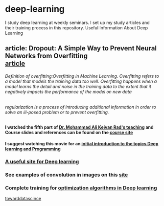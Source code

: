 # deep-learning
I study deep learning at weekly seminars. I set up my study articles and their training process in this repository. Useful Information About Deep Learning


##  article: Dropout: A Simple Way to Prevent Neural Networks from Overfitting <br> [article](http://jmlr.org/papers/volume15/srivastava14a.old/srivastava14a.pdf)
###### Definition of overfitting:Overfitting in Machine Learning. Overfitting refers to a model that models the training data too well. Overfitting happens when a model learns the detail and noise in the training data to the extent that it negatively impacts the performance of the model on new data
###### regularization is a process of introducing additional information in order to solve an ill-posed problem or to prevent overfitting.
####  I watched the fifth part of [Dr. Mohammad Ali Keivan Rad's teaching]( https://www.aparat.com/v/ro9BQ) and Course slides and references can be found on the [course site](http://ceit.aut.ac.ir/~keyvanrad/DL961.html)
####  I suggest watching this movie for an [initial introduction to the topics Deep learning and Programming](http://fdrs.ir/qiqz)
###  [A useful site for Deep learning](https://cs.stanford.edu/people/karpathy/convnetjs/)
###  See examples of convolution in images on this [site](http://aishack.in/tutorials/image-convolution-examples/)
###  Complete training for [optimization algorithms in Deep learning](http://ruder.io/optimizing-gradient-descent/)
[towarddatascince](https://towardsdatascience.com/)
